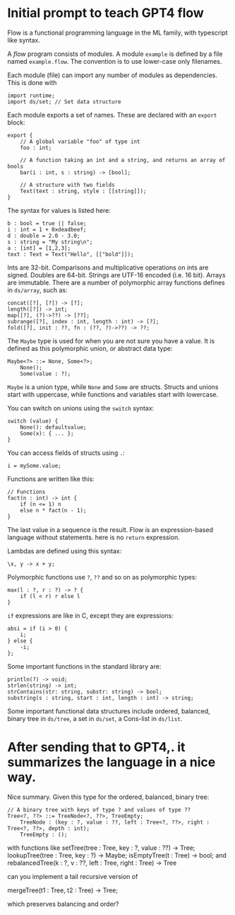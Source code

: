 # Initial prompt to teach GPT4 flow

Flow is a functional programming language in the ML family, with typescript like syntax.

A *flow* program consists of modules. A module `example` is defined by a file named
`example.flow`.  The convention is to use lower-case
only filenames.

Each module (file) can import any number of modules as dependencies. This is done
with

	import runtime;
	import ds/set; // Set data structure

Each module exports a set of names. These are declared with an `export` block:

	export {
		// A global variable "foo" of type int
		foo : int;

		// A function taking an int and a string, and returns an array of bools
		bar(i : int, s : string) -> [bool];

		// A structure with two fields
		Text(text : string, style : [[string]]);
	}

The syntax for values is listed here:

	b : bool = true || false;
	i : int = 1 + 0xdeadbeef;
	d : double = 2.0 - 3.0;
	s : string = "My string\n";
	a : [int] = [1,2,3];
	text : Text = Text("Hello", [["bold"]]);

Ints are 32-bit. Comparisons and multiplicative operations on ints are signed.
Doubles are 64-bit. Strings are UTF-16 encoded (i.e. 16 bit). Arrays are immutable. There are a number of polymorphic array functions defines in `ds/array`, such as:

	concat([?], [?]) -> [?];
	length([?]) -> int;
	map([?], (?)->??) -> [??];
	subrange([?], index : int, length : int) -> [?];
	fold([?], init : ??, fn : (??, ?)->??) -> ??;

The `Maybe` type is used for when you are not sure you have a value. It is defined as this polymorphic union, or abstract data type:

	Maybe<?> ::= None, Some<?>;
        None();
        Some(value : ?);


`Maybe` is a union type, while `None` and `Some` are structs. Structs and unions start with uppercase, while functions and variables start with lowercase.

You can switch on unions using the `switch` syntax:

    switch (value) {
        None(): defaultvalue;
        Some(x): { ... };
    }

You can access fields of structs using `.`:

	i = mySome.value;

Functions are written like this:

	// Functions
	fact(n : int) -> int {
		if (n <= 1) n
		else n * fact(n - 1);
	}

The last value in a sequence is the result. Flow is an expression-based language without statements. here is no `return` expression.

Lambdas are defined using this syntax:

	\x, y -> x + y;

Polymorphic functions use `?`, `??` and so on as polymorphic types:

	max(l : ?, r : ?) -> ? {
		if (l < r) r else l
	}

`if` expressions are like in C, except they are expressions:

	absi = if (i > 0) {
		i;
	} else {
		-i;
	};

Some important functions in the standard library are:

	println(?) -> void;
	strlen(string) -> int;
	strContains(str: string, substr: string) -> bool;
	substring(s : string, start : int, length : int) -> string;

Some important functional data structures include ordered, balanced, binary tree in `ds/tree`, a set in `ds/set`, a Cons-list in `ds/list`.

# After sending that to GPT4,. it summarizes the language in a nice way.

Nice summary. Given this type for the ordered, balanced, binary tree:

	// A binary tree with keys of type ? and values of type ??
	Tree<?, ??> ::= TreeNode<?, ??>, TreeEmpty;
		TreeNode : (key : ?, value : ??, left : Tree<?, ??>, right : Tree<?, ??>, depth : int);
		TreeEmpty : ();

with functions like
setTree(tree : Tree<?, ??>, key : ?, value : ??) -> Tree<?, ??>;
lookupTree(tree : Tree<?, ??>, key : ?) -> Maybe<??>;
isEmptyTree(t : Tree<?, ??>) -> bool;
and
rebalancedTree(k : ?, v : ??, left : Tree<?, ??>, right : Tree<?, ??>) -> Tree<?, ??>

can you implement a tail recursive version of 

mergeTree(t1 : Tree<?, ??>, t2 : Tree<?, ??>) -> Tree<?, ??>;

which preserves balancing and order?

